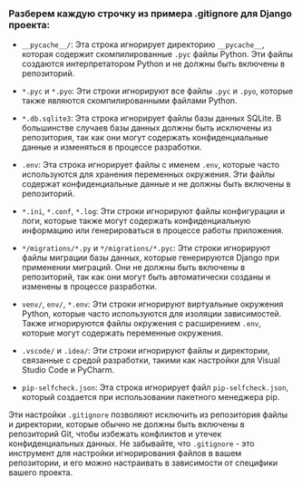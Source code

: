 ### Разберем каждую строчку из примера .gitignore для Django проекта:

- `__pycache__/`: Эта строка игнорирует директорию `__pycache__`, которая содержит скомпилированные `.pyc` файлы Python. Эти файлы создаются интерпретатором Python и не должны быть включены в репозиторий.

- `*.pyc` и `*.pyo`: Эти строки игнорируют все файлы `.pyc` и `.pyo`, которые также являются скомпилированными файлами Python.

- `*.db.sqlite3`: Эта строка игнорирует файлы базы данных SQLite. В большинстве случаев базы данных должны быть исключены из репозитория, так как они могут содержать конфиденциальные данные и изменяться в процессе разработки.

- `.env`: Эта строка игнорирует файлы с именем `.env`, которые часто используются для хранения переменных окружения. Эти файлы содержат конфиденциальные данные и не должны быть включены в репозиторий.

- `*.ini`, `*.conf`, `*.log`: Эти строки игнорируют файлы конфигурации и логи, которые также могут содержать конфиденциальную информацию или генерироваться в процессе работы приложения.

- `*/migrations/*.py` и `*/migrations/*.pyc`: Эти строки игнорируют файлы миграции базы данных, которые генерируются Django при применении миграций. Они не должны быть включены в репозиторий, так как они могут быть автоматически созданы и изменены в процессе разработки.

- `venv/`, `env/`, `*.env`: Эти строки игнорируют виртуальные окружения Python, которые часто используются для изоляции зависимостей. Также игнорируются файлы окружения с расширением `.env`, которые могут содержать переменные окружения.

- `.vscode/` и `.idea/`: Эти строки игнорируют файлы и директории, связанные с средой разработки, такими как настройки для Visual Studio Code и PyCharm.

- `pip-selfcheck.json`: Эта строка игнорирует файл `pip-selfcheck.json`, который создается при использовании пакетного менеджера pip.

Эти настройки `.gitignore` позволяют исключить из репозитория файлы и директории, которые обычно не должны быть включены в репозиторий Git, чтобы избежать конфликтов и утечек конфиденциальных данных. Не забывайте, что `.gitignore` - это инструмент для настройки игнорирования файлов в вашем репозитории, и его можно настраивать в зависимости от специфики вашего проекта.
